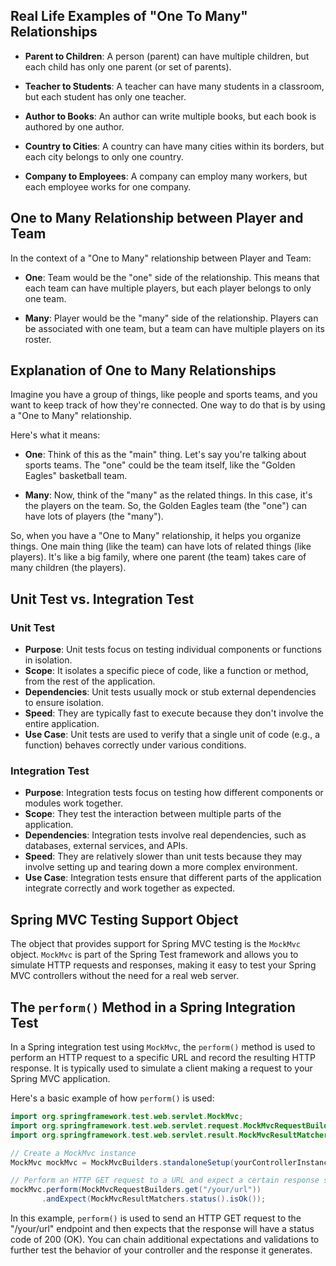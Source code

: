 ## Real Life Examples of "One To Many" Relationships

- **Parent to Children**: A person (parent) can have multiple children, but each child has only one parent (or set of parents).

- **Teacher to Students**: A teacher can have many students in a classroom, but each student has only one teacher.

- **Author to Books**: An author can write multiple books, but each book is authored by one author.

- **Country to Cities**: A country can have many cities within its borders, but each city belongs to only one country.

- **Company to Employees**: A company can employ many workers, but each employee works for one company.

## One to Many Relationship between Player and Team

In the context of a "One to Many" relationship between Player and Team:

- **One**: Team would be the "one" side of the relationship. This means that each team can have multiple players, but each player belongs to only one team.

- **Many**: Player would be the "many" side of the relationship. Players can be associated with one team, but a team can have multiple players on its roster.

## Explanation of One to Many Relationships

Imagine you have a group of things, like people and sports teams, and you want to keep track of how they're connected. One way to do that is by using a "One to Many" relationship.

Here's what it means:

- **One**: Think of this as the "main" thing. Let's say you're talking about sports teams. The "one" could be the team itself, like the "Golden Eagles" basketball team.

- **Many**: Now, think of the "many" as the related things. In this case, it's the players on the team. So, the Golden Eagles team (the "one") can have lots of players (the "many").

So, when you have a "One to Many" relationship, it helps you organize things. One main thing (like the team) can have lots of related things (like players). It's like a big family, where one parent (the team) takes care of many children (the players).


## Unit Test vs. Integration Test

### Unit Test
- **Purpose**: Unit tests focus on testing individual components or functions in isolation.
- **Scope**: It isolates a specific piece of code, like a function or method, from the rest of the application.
- **Dependencies**: Unit tests usually mock or stub external dependencies to ensure isolation.
- **Speed**: They are typically fast to execute because they don't involve the entire application.
- **Use Case**: Unit tests are used to verify that a single unit of code (e.g., a function) behaves correctly under various conditions.

### Integration Test
- **Purpose**: Integration tests focus on testing how different components or modules work together.
- **Scope**: They test the interaction between multiple parts of the application.
- **Dependencies**: Integration tests involve real dependencies, such as databases, external services, and APIs.
- **Speed**: They are relatively slower than unit tests because they may involve setting up and tearing down a more complex environment.
- **Use Case**: Integration tests ensure that different parts of the application integrate correctly and work together as expected.

## Spring MVC Testing Support Object

The object that provides support for Spring MVC testing is the `MockMvc` object. `MockMvc` is part of the Spring Test framework and allows you to simulate HTTP requests and responses, making it easy to test your Spring MVC controllers without the need for a real web server.

## The `perform()` Method in a Spring Integration Test

In a Spring integration test using `MockMvc`, the `perform()` method is used to perform an HTTP request to a specific URL and record the resulting HTTP response. It is typically used to simulate a client making a request to your Spring MVC application.

Here's a basic example of how `perform()` is used:

```java
import org.springframework.test.web.servlet.MockMvc;
import org.springframework.test.web.servlet.request.MockMvcRequestBuilders;
import org.springframework.test.web.servlet.result.MockMvcResultMatchers;

// Create a MockMvc instance
MockMvc mockMvc = MockMvcBuilders.standaloneSetup(yourControllerInstance).build();

// Perform an HTTP GET request to a URL and expect a certain response status (e.g., 200 OK)
mockMvc.perform(MockMvcRequestBuilders.get("/your/url"))
       .andExpect(MockMvcResultMatchers.status().isOk());
```

In this example, `perform()` is used to send an HTTP GET request to the "/your/url" endpoint and then expects that the response will have a status code of 200 (OK). You can chain additional expectations and validations to further test the behavior of your controller and the response it generates.